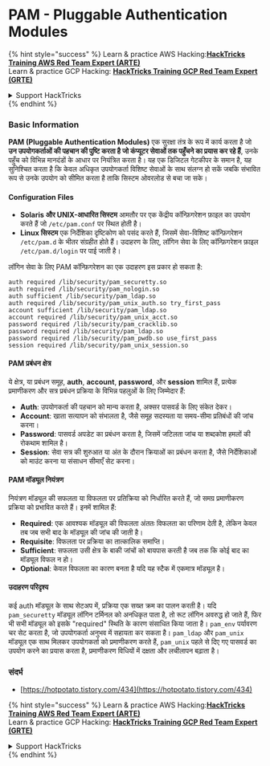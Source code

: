 # PAM - Pluggable Authentication Modules

{% hint style="success" %}
Learn & practice AWS Hacking:<img src="/.gitbook/assets/arte.png" alt="" data-size="line">[**HackTricks Training AWS Red Team Expert (ARTE)**](https://training.hacktricks.xyz/courses/arte)<img src="/.gitbook/assets/arte.png" alt="" data-size="line">\
Learn & practice GCP Hacking: <img src="/.gitbook/assets/grte.png" alt="" data-size="line">[**HackTricks Training GCP Red Team Expert (GRTE)**<img src="/.gitbook/assets/grte.png" alt="" data-size="line">](https://training.hacktricks.xyz/courses/grte)

<details>

<summary>Support HackTricks</summary>

* Check the [**subscription plans**](https://github.com/sponsors/carlospolop)!
* **Join the** 💬 [**Discord group**](https://discord.gg/hRep4RUj7f) or the [**telegram group**](https://t.me/peass) or **follow** us on **Twitter** 🐦 [**@hacktricks\_live**](https://twitter.com/hacktricks\_live)**.**
* **Share hacking tricks by submitting PRs to the** [**HackTricks**](https://github.com/carlospolop/hacktricks) and [**HackTricks Cloud**](https://github.com/carlospolop/hacktricks-cloud) github repos.

</details>
{% endhint %}


### Basic Information

**PAM (Pluggable Authentication Modules)** एक सुरक्षा तंत्र के रूप में कार्य करता है जो **उन उपयोगकर्ताओं की पहचान की पुष्टि करता है जो कंप्यूटर सेवाओं तक पहुँचने का प्रयास कर रहे हैं**, उनके पहुँच को विभिन्न मानदंडों के आधार पर नियंत्रित करता है। यह एक डिजिटल गेटकीपर के समान है, यह सुनिश्चित करता है कि केवल अधिकृत उपयोगकर्ता विशिष्ट सेवाओं के साथ संलग्न हो सकें जबकि संभावित रूप से उनके उपयोग को सीमित करता है ताकि सिस्टम ओवरलोड से बचा जा सके।

#### Configuration Files

* **Solaris और UNIX-आधारित सिस्टम** आमतौर पर एक केंद्रीय कॉन्फ़िगरेशन फ़ाइल का उपयोग करते हैं जो `/etc/pam.conf` पर स्थित होती है।
* **Linux सिस्टम** एक निर्देशिका दृष्टिकोण को पसंद करते हैं, जिसमें सेवा-विशिष्ट कॉन्फ़िगरेशन `/etc/pam.d` के भीतर संग्रहीत होते हैं। उदाहरण के लिए, लॉगिन सेवा के लिए कॉन्फ़िगरेशन फ़ाइल `/etc/pam.d/login` पर पाई जाती है।

लॉगिन सेवा के लिए PAM कॉन्फ़िगरेशन का एक उदाहरण इस प्रकार हो सकता है:
```
auth required /lib/security/pam_securetty.so
auth required /lib/security/pam_nologin.so
auth sufficient /lib/security/pam_ldap.so
auth required /lib/security/pam_unix_auth.so try_first_pass
account sufficient /lib/security/pam_ldap.so
account required /lib/security/pam_unix_acct.so
password required /lib/security/pam_cracklib.so
password required /lib/security/pam_ldap.so
password required /lib/security/pam_pwdb.so use_first_pass
session required /lib/security/pam_unix_session.so
```
#### **PAM प्रबंधन क्षेत्र**

ये क्षेत्र, या प्रबंधन समूह, **auth**, **account**, **password**, और **session** शामिल हैं, प्रत्येक प्रमाणीकरण और सत्र प्रबंधन प्रक्रिया के विभिन्न पहलुओं के लिए जिम्मेदार हैं:

* **Auth**: उपयोगकर्ता की पहचान को मान्य करता है, अक्सर पासवर्ड के लिए संकेत देकर।
* **Account**: खाता सत्यापन को संभालता है, जैसे समूह सदस्यता या समय-सीमा प्रतिबंधों की जांच करना।
* **Password**: पासवर्ड अपडेट का प्रबंधन करता है, जिसमें जटिलता जांच या शब्दकोश हमलों की रोकथाम शामिल है।
* **Session**: सेवा सत्र की शुरुआत या अंत के दौरान क्रियाओं का प्रबंधन करता है, जैसे निर्देशिकाओं को माउंट करना या संसाधन सीमाएँ सेट करना।

#### **PAM मॉड्यूल नियंत्रण**

नियंत्रण मॉड्यूल की सफलता या विफलता पर प्रतिक्रिया को निर्धारित करते हैं, जो समग्र प्रमाणीकरण प्रक्रिया को प्रभावित करते हैं। इनमें शामिल हैं:

* **Required**: एक आवश्यक मॉड्यूल की विफलता अंततः विफलता का परिणाम देती है, लेकिन केवल तब जब सभी बाद के मॉड्यूल की जांच की जाती है।
* **Requisite**: विफलता पर प्रक्रिया का तात्कालिक समाप्ति।
* **Sufficient**: सफलता उसी क्षेत्र के बाकी जांचों को बायपास करती है जब तक कि कोई बाद का मॉड्यूल विफल न हो।
* **Optional**: केवल विफलता का कारण बनता है यदि यह स्टैक में एकमात्र मॉड्यूल है।

#### उदाहरण परिदृश्य

कई auth मॉड्यूल के साथ सेटअप में, प्रक्रिया एक सख्त क्रम का पालन करती है। यदि `pam_securetty` मॉड्यूल लॉगिन टर्मिनल को अनधिकृत पाता है, तो रूट लॉगिन अवरुद्ध हो जाते हैं, फिर भी सभी मॉड्यूल को इसके "required" स्थिति के कारण संसाधित किया जाता है। `pam_env` पर्यावरण चर सेट करता है, जो उपयोगकर्ता अनुभव में सहायता कर सकता है। `pam_ldap` और `pam_unix` मॉड्यूल एक साथ मिलकर उपयोगकर्ता को प्रमाणीकरण करते हैं, `pam_unix` पहले से दिए गए पासवर्ड का उपयोग करने का प्रयास करता है, प्रमाणीकरण विधियों में दक्षता और लचीलापन बढ़ाता है।

### संदर्भ

* [https://hotpotato.tistory.com/434](https://hotpotato.tistory.com/434)


{% hint style="success" %}
Learn & practice AWS Hacking:<img src="/.gitbook/assets/arte.png" alt="" data-size="line">[**HackTricks Training AWS Red Team Expert (ARTE)**](https://training.hacktricks.xyz/courses/arte)<img src="/.gitbook/assets/arte.png" alt="" data-size="line">\
Learn & practice GCP Hacking: <img src="/.gitbook/assets/grte.png" alt="" data-size="line">[**HackTricks Training GCP Red Team Expert (GRTE)**<img src="/.gitbook/assets/grte.png" alt="" data-size="line">](https://training.hacktricks.xyz/courses/grte)

<details>

<summary>Support HackTricks</summary>

* Check the [**subscription plans**](https://github.com/sponsors/carlospolop)!
* **Join the** 💬 [**Discord group**](https://discord.gg/hRep4RUj7f) or the [**telegram group**](https://t.me/peass) or **follow** us on **Twitter** 🐦 [**@hacktricks\_live**](https://twitter.com/hacktricks\_live)**.**
* **Share hacking tricks by submitting PRs to the** [**HackTricks**](https://github.com/carlospolop/hacktricks) and [**HackTricks Cloud**](https://github.com/carlospolop/hacktricks-cloud) github repos.

</details>
{% endhint %}
